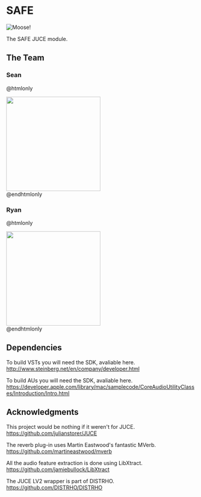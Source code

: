 SAFE
====

![Moose!](moose.png)

The SAFE JUCE module.

## The Team
### Sean

@htmlonly
<div style="text-align: left">
	<img style="height: 250px; width: auto" src="sean.jpg"/>
</div>
@endhtmlonly

### Ryan

@htmlonly
<div style="text-align: left">
	<img style="height: 250px; width: auto" src="ryan.jpg"/>
</div>
@endhtmlonly

## Dependencies

To build VSTs you will need the SDK, avaliable here.
http://www.steinberg.net/en/company/developer.html

To build AUs you will need the SDK, avaliable here.
https://developer.apple.com/library/mac/samplecode/CoreAudioUtilityClasses/Introduction/Intro.html

## Acknowledgments 

This project would be nothing if it weren't for JUCE.
https://github.com/julianstorer/JUCE

The reverb plug-in uses Martin Eastwood's fantastic MVerb.
https://github.com/martineastwood/mverb

All the audio feature extraction is done using LibXtract.
https://github.com/jamiebullock/LibXtract

The JUCE LV2 wrapper is part of DISTRHO.
https://github.com/DISTRHO/DISTRHO
